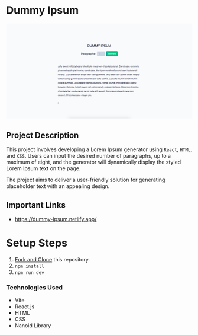 # Dummy Ipsum

![Dummy Ipsum](public/dummyip-banner.png)

## Project Description

This project involves developing a Lorem Ipsum generator using `React`, `HTML`, and `CSS`. Users can input the desired number of paragraphs, up to a maximum of eight, and the generator will dynamically display the styled Lorem Ipsum text on the page.

The project aims to deliver a user-friendly solution for generating placeholder text with an appealing design.

## Important Links

- https://dummy-ipsum.netlify.app/

# Setup Steps

1. [Fork and Clone](https://github.com/iamatos3/dummy-ipsum) this repository.
2. ```npm install```
3. ```npm run dev```

### Technologies Used

- Vite
- React.js
- HTML
- CSS
- Nanoid Library